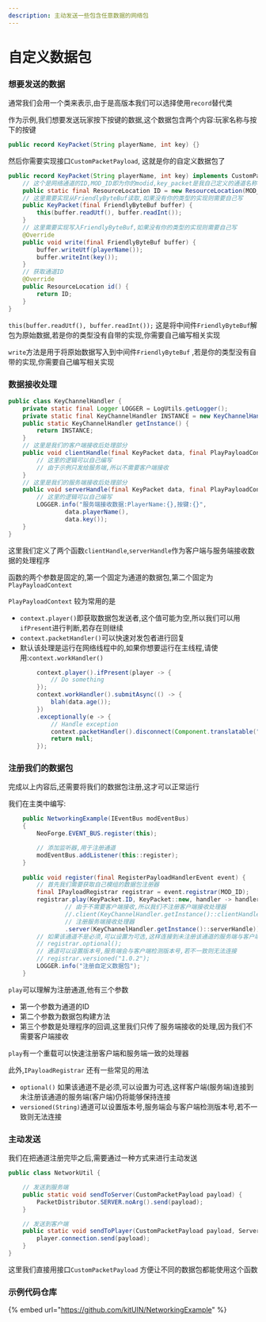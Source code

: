 ```yaml
---
description: 主动发送一些包含任意数据的网络包
---
```


# 自定义数据包

### 想要发送的数据

通常我们会用一个类来表示,由于是高版本我们可以选择使用`record`替代类

作为示例,我们想要发送玩家按下按键的数据,这个数据包含两个内容:玩家名称与按下的按键

```java
public record KeyPacket(String playerName, int key) {}
```

然后你需要实现接口`CustomPacketPayload`, 这就是你的自定义数据包了

```java
public record KeyPacket(String playerName, int key) implements CustomPacketPayload {
    // 这个是网络通道的ID,MOD_ID即为你的modid,key_packet是我自己定义的通道名称
    public static final ResourceLocation ID = new ResourceLocation(MOD_ID, "key_packet");
    // 这里需要实现从FriendlyByteBuf读取,如果没有你的类型的实现则需要自己写
    public KeyPacket(final FriendlyByteBuf buffer) {
        this(buffer.readUtf(), buffer.readInt());
    }
    // 这里需要实现写入FriendlyByteBuf,如果没有你的类型的实现则需要自己写
    @Override
    public void write(final FriendlyByteBuf buffer) {
        buffer.writeUtf(playerName());
        buffer.writeInt(key());
    }
    // 获取通道ID
    @Override
    public ResourceLocation id() {
        return ID;
    }
}
```

`this(buffer.readUtf(), buffer.readInt());` 这是将中间件`FriendlyByteBuf`解包为原始数据,若是你的类型没有自带的实现,你需要自己编写相关实现

`write`方法是用于将原始数据写入到中间件`FriendlyByteBuf` ,若是你的类型没有自带的实现,你需要自己编写相关实现

### 数据接收处理

```java
public class KeyChannelHandler {
    private static final Logger LOGGER = LogUtils.getLogger();
    private static final KeyChannelHandler INSTANCE = new KeyChannelHandler ();
    public static KeyChannelHandler getInstance() {
        return INSTANCE;
    }
    // 这里是我们的客户端接收后处理部分
    public void clientHandle(final KeyPacket data, final PlayPayloadContext context) {
        // 这里的逻辑可以自己编写
        // 由于示例只发给服务端,所以不需要客户端接收
    }
    // 这里是我们的服务端接收后处理部分
    public void serverHandle(final KeyPacket data, final PlayPayloadContext context) {
        // 这里的逻辑可以自己编写
        LOGGER.info("服务端接收数据:PlayerName:{},按键:{}",
                data.playerName(),
                data.key());
    }
}
```

这里我们定义了两个函数`clientHandle`,`serverHandle`作为客户端与服务端接收数据的处理程序

函数的两个参数是固定的,第一个固定为通道的数据包,第二个固定为`PlayPayloadContext`&#x20;

`PlayPayloadContext` 较为常用的是&#x20;

* `context.player()`即获取数据包发送者,这个值可能为空,所以我们可以用`ifPresent`进行判断,若存在则继续
* `context.packetHandler()`可以快速对发包者进行回复
* 默认该处理是运行在网络线程中的,如果你想要运行在主线程,请使用:`context.workHandler()`

```java
        context.player().ifPresent(player -> {
            // Do something
        });
        context.workHandler().submitAsync(() -> {
            blah(data.age());
        })
        .exceptionally(e -> {
            // Handle exception
            context.packetHandler().disconnect(Component.translatable("my_mod.networking.failed", e.getMessage()));
            return null;
        });
```

### 注册我们的数据包

完成以上内容后,还需要将我们的数据包注册,这才可以正常运行

我们在主类中编写:

```java
    public NetworkingExample(IEventBus modEventBus)
    {
        NeoForge.EVENT_BUS.register(this);

        // 添加监听器,用于注册通道
        modEventBus.addListener(this::register);
    }
    
    public void register(final RegisterPayloadHandlerEvent event) {
        // 首先我们需要获取自己模组的数据包注册器
        final IPayloadRegistrar registrar = event.registrar(MOD_ID);
        registrar.play(KeyPacket.ID, KeyPacket::new, handler -> handler
                // 由于不需要客户端接收,所以我们不注册客户端接收处理器
                //.client(KeyChannelHandler.getInstance()::clientHandle)
                // 注册服务端接收处理器
                .server(KeyChannelHandler.getInstance()::serverHandle));
        // 如果该通道不是必须,可以设置为可选,这样连接到未注册该通道的服务端与客户端仍将能够连接。
        // registrar.optional();
        // 通道可以设置版本号,服务端会与客户端检测版本号,若不一致则无法连接
        // registrar.versioned("1.0.2");
        LOGGER.info("注册自定义数据包");
    }
```

`play`可以理解为注册通道,他有三个参数

* 第一个参数为通道的ID
* 第二个参数为数据包构建方法
* 第三个参数是处理程序的回调,这里我们只传了服务端接收的处理,因为我们不需要客户端接收

`play`有一个重载可以快速注册客户端和服务端一致的处理器

此外,`IPayloadRegistrar` 还有一些常见的用法

* `optional()` 如果该通道不是必须,可以设置为可选,这样客户端(服务端)连接到未注册该通道的服务端(客户端)仍将能够保持连接
* `versioned(String)`通道可以设置版本号,服务端会与客户端检测版本号,若不一致则无法连接



### 主动发送

我们在把通道注册完毕之后,需要通过一种方式来进行主动发送

```java
public class NetworkUtil {

    // 发送到服务端
    public static void sendToServer(CustomPacketPayload payload) {
        PacketDistributor.SERVER.noArg().send(payload);
    }

    // 发送到客户端
    public static void sendToPlayer(CustomPacketPayload payload, ServerPlayer player) {
        player.connection.send(payload);
    }
}
```

这里我们直接用接口`CustomPacketPayload` 方便让不同的数据包都能使用这个函数





### 示例代码仓库

{% embed url="https://github.com/kitUIN/NetworkingExample" %}
